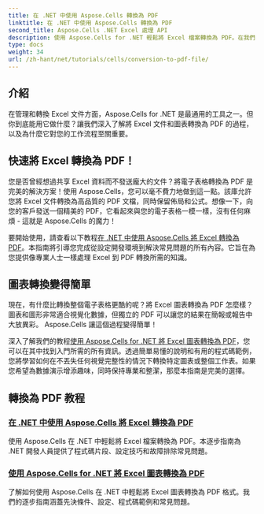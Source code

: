 ```yaml
---
title: 在 .NET 中使用 Aspose.Cells 轉換為 PDF
linktitle: 在 .NET 中使用 Aspose.Cells 轉換為 PDF
second_title: Aspose.Cells .NET Excel 處理 API
description: 使用 Aspose.Cells for .NET 輕鬆將 Excel 檔案轉換為 PDF。在我們的綜合教程中探索逐步指南、程式碼片段和技巧。
type: docs
weight: 34
url: /zh-hant/net/tutorials/cells/conversion-to-pdf-file/
--- 
```

## 介紹

在管理和轉換 Excel 文件方面，Aspose.Cells for .NET 是最通用的工具之一。但你到底能用它做什麼？讓我們深入了解將 Excel 文件和圖表轉換為 PDF 的過程，以及為什麼它對您的工作流程至關重要。

## 快速將 Excel 轉換為 PDF！

您是否曾經想過共享 Excel 資料而不發送龐大的文件？將電子表格轉換為 PDF 是完美的解決方案！使用 Aspose.Cells，您可以毫不費力地做到這一點。該庫允許您將 Excel 文件轉換為高品質的 PDF 文檔，同時保留佈局和公式。想像一下，向您的客戶發送一個精美的 PDF，它看起來與您的電子表格一模一樣，沒有任何麻煩 - 這就是 Aspose.Cells 的魔力！

要開始使用，請查看以下教程[在 .NET 中使用 Aspose.Cells 將 Excel 轉換為 PDF](./convert-excel-to-pdf/)。本指南將引導您完成從設定開發環境到解決常見問題的所有內容。它旨在為您提供像專業人士一樣處理 Excel 到 PDF 轉換所需的知識。

## 圖表轉換變得簡單

現在，有什麼比轉換整個電子表格更酷的呢？將 Excel 圖表轉換為 PDF 怎麼樣？圖表和圖形非常適合視覺化數據，但獨立的 PDF 可以讓您的結果在簡報或報告中大放異彩。 Aspose.Cells 讓這個過程變得簡單！ 

深入了解我們的教程[使用 Aspose.Cells for .NET 將 Excel 圖表轉換為 PDF](./convert-excel-charts-to-pdf/)，您可以在其中找到入門所需的所有資訊。透過簡單易懂的說明和有用的程式碼範例，您將學習如何在不丟失任何視覺完整性的情況下轉換特定圖表或整個工作表。如果您希望為數據演示增添趣味，同時保持專業和整潔，那麼本指南是完美的選擇。

## 轉換為 PDF 教程
### [在 .NET 中使用 Aspose.Cells 將 Excel 轉換為 PDF](./convert-excel-to-pdf/)
使用 Aspose.Cells 在 .NET 中輕鬆將 Excel 檔案轉換為 PDF。本逐步指南為 .NET 開發人員提供了程式碼片段、設定技巧和故障排除常見問題。
### [使用 Aspose.Cells for .NET 將 Excel 圖表轉換為 PDF](./convert-excel-charts-to-pdf/)
了解如何使用 Aspose.Cells 在 .NET 中輕鬆將 Excel 圖表轉換為 PDF 格式。我們的逐步指南涵蓋先決條件、設定、程式碼範例和常見問題。